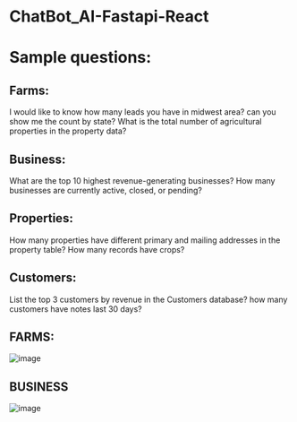 # ChatBot_AI-Fastapi-React

# Sample questions:

## Farms:
I would like to know how many leads you have in midwest area? can you show me the count by state?
What is the total number of agricultural properties in the property data?

## Business:
What are the top 10 highest revenue-generating businesses?
How many businesses are currently active, closed, or pending?

## Properties:
How many properties have different primary and mailing addresses in the property table?
How many records have crops?

## Customers:
List the top 3 customers by revenue in the Customers database?
how many customers have notes last 30 days?

## FARMS:

![image](https://github.com/user-attachments/assets/f2dd9431-8d6b-4eb0-94f5-30606f3462e0)

## BUSINESS

![image](https://github.com/user-attachments/assets/de458d19-74f5-44e9-afbb-df54b906027b)
